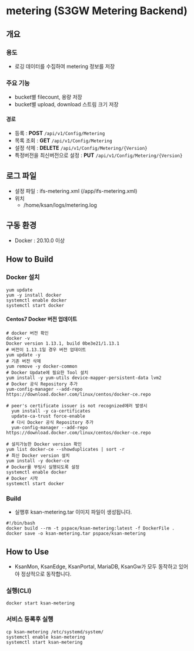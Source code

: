 # metering (S3GW Metering Backend)

## 개요

### 용도

-   로깅 데이터를 수집하여 metering 정보를 저장

### 주요 기능

-   bucket별 filecount, 용량 저장
-   bucket별 upload, download 스트림 크기 저장

#### 경로

-   등록 : **POST** `/api/v1/Config/Metering`
-   목록 조회 : **GET** `/api/v1/Config/Metering`
-   설정 삭제 : **DELETE** `/api/v1/Config/Metering/{Version}`
-   특정버전을 최신버전으로 설정 : **PUT** `/api/v1/Config/Metering/{Version}`

## 로그 파일

-   설정 파일 : ifs-metering.xml (/app/ifs-metering.xml)
-   위치
    -   /home/ksan/logs/metering.log

## 구동 환경

-   Docker : 20.10.0 이상

## How to Build

### Docker 설치

``` shell
yum update
yum -y install docker
systemctl enable docker
systemctl start docker
```

#### Centos7 Docker 버전 업데이트

``` shell
# docker 버전 확인
docker -v
Docker version 1.13.1, build 0be3e21/1.13.1
# 버전이 1.13.1일 경우 버전 업데이트
yum update -y
# 기존 버전 삭제
yum remove -y docker-common
# Docker Update에 필요한 Tool 설치
yum install -y yum-utils device-mapper-persistent-data lvm2
# Docker 공식 Repository 추가
yum-config-manager --add-repo https://download.docker.com/linux/centos/docker-ce.repo

# peer's certificate issuer is not recognized에러 발생시
  yum install -y ca-certificates
  update-ca-trust force-enable
  # 다시 Docker 공식 Repository 추가
  yum-config-manager --add-repo https://download.docker.com/linux/centos/docker-ce.repo

# 설치가능한 Docker version 확인
yum list docker-ce --showduplicates | sort -r
# 최신 Docker version 설치
yum install -y docker-ce
# Docker를 부팅시 실행되도록 설정
systemctl enable docker
# Docker 시작
systemctl start docker
```

### Build

- 실행후 ksan-metering.tar 이미지 파일이 생성됩니다.

```shell
#!/bin/bash
docker build --rm -t pspace/ksan-metering:latest -f DockerFile .
docker save -o ksan-metering.tar pspace/ksan-metering
```

## How to Use

- KsanMon, KsanEdge, KsanPortal, MariaDB, KsanGw가 모두 동작하고 있어야 정상적으로 동작합니다.

### 실행(CLI)

``` shell
docker start ksan-metering
```

### 서비스 등록후 실행
``` shell
cp ksan-metering /etc/systemd/system/
systemctl enable ksan-metering
systemctl start ksan-metering
```